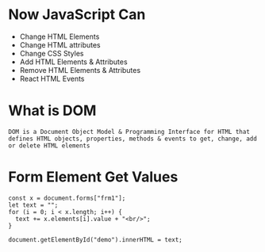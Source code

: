 # Now JavaScript Can
- Change HTML Elements
- Change HTML attributes
- Change CSS Styles
- Add HTML Elements & Attributes
- Remove HTML Elements & Attributes
- React HTML Events

# What is DOM
```
DOM is a Document Object Model & Programming Interface for HTML that 
defines HTML objects, properties, methods & events to get, change, add or delete HTML elements
```

# Form Element Get Values
```
const x = document.forms["frm1"];
let text = "";
for (i = 0; i < x.length; i++) {
  text += x.elements[i].value + "<br/>";
}

document.getElementById("demo").innerHTML = text;
```
